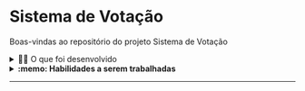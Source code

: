 # Sistema de Votação

Boas-vindas ao repositório do projeto Sistema de Votação


<details>
  <summary>👨‍💻 O que foi desenvolvido</summary><br />

Com as habilidades adquiridas em Java, surgiu um novo desafio: desenvolver um sistema de votação eletrônico!

Durante o seu desenvolvimento foi preciso seguir quatro etapas essenciais:

1. Cadastrar pessoas candidatas
2. Cadastrar pessoas eleitoras
3. Iniciar processo votação
4. Apresentar os resultados da eleição

O objetivo deste projeto é praticar a lógica de programação em um contexto de programação orientada a objetos e entender como esses conceitos permitem que escrevamos código mais claro, mais flexível e mais fácil de manter.

</details>

<details>
  <summary><strong>:memo: Habilidades a serem trabalhadas</strong></summary>

1. Compreender os conceitos fundamentais da Programação Orientada a Objetos (POO) e como a linguagem Java aplica esses conceitos.
2. Entender a importância de conceitos como classes, objetos, métodos, encapsulamento, herança, polimorfismo, interfaces e classes abstratas na POO.
3. Aplicar os conceitos de POO na prática, através da codificação em Java.
4. Analisar códigos Java escritos por outros, identificando o uso de conceitos de POO e entendendo como eles contribuem para a organização e clareza do código.
5. Criar novos programas Java utilizando os conceitos de POO, organizando o código de maneira lógica e eficiente.
6. Avaliar a eficácia de diferentes abordagens de programação em Java, considerando fatores como legibilidade, eficiência e facilidade de manutenção.

Desta forma, o projeto visa desenvolver as habilidades de programação orientada a objetos dos participantes, desde o nível de conhecimento até a capacidade de avaliar e criar seus próprios códigos em Java.

</details>

---
